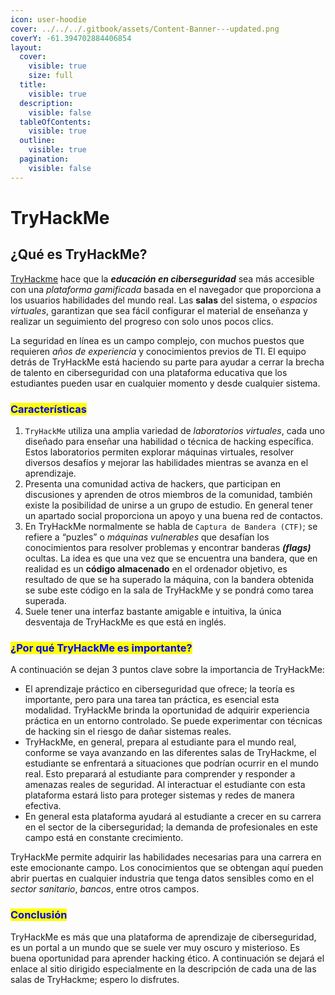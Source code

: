 ```yaml
---
icon: user-hoodie
cover: ../../../.gitbook/assets/Content-Banner---updated.png
coverY: -61.394702884406854
layout:
  cover:
    visible: true
    size: full
  title:
    visible: true
  description:
    visible: false
  tableOfContents:
    visible: true
  outline:
    visible: true
  pagination:
    visible: false
---
```


# TryHackMe

## ¿Qué es TryHackMe? <a href="#que-es-tryhackme" id="que-es-tryhackme"></a>

[TryHackme](https://tryhackme.com/) hace que la _**educación en ciberseguridad**_ sea más accesible con una _plataforma gamificada_ basada en el navegador que proporciona a los usuarios habilidades del mundo real. Las **salas** del sistema, o _espacios virtuales_, garantizan que sea fácil configurar el material de enseñanza y realizar un seguimiento del progreso con solo unos pocos clics.

La seguridad en línea es un campo complejo, con muchos puestos que requieren _años de experiencia_ y conocimientos previos de TI. El equipo detrás de TryHackMe está haciendo su parte para ayudar a cerrar la brecha de talento en ciberseguridad con una plataforma educativa que los estudiantes pueden usar en cualquier momento y desde cualquier sistema.

### <mark style="color:blue;">Características</mark> <a href="#caracteristicas-de-tryhackme" id="caracteristicas-de-tryhackme"></a>

1. `TryHackMe` utiliza una amplia variedad de _laboratorios virtuales_, cada uno diseñado para enseñar una habilidad o técnica de hacking específica. Estos laboratorios permiten explorar máquinas virtuales, resolver diversos desafíos y mejorar las habilidades mientras se avanza en el aprendizaje.
2. Presenta una comunidad activa de hackers, que participan en discusiones y aprenden de otros miembros de la comunidad, también existe la posibilidad de unirse a un grupo de estudio. En general tener un apartado social proporciona un apoyo y una buena red de contactos.
3. En TryHackMe normalmente se habla de `Captura de Bandera (CTF)`; se refiere a “puzles” o _máquinas vulnerables_ que desafían los conocimientos para resolver problemas y encontrar banderas _**(flags)**_ ocultas. La idea es que una vez que se encuentra una bandera, que en realidad es un **código almacenado** en el ordenador objetivo, es resultado de que se ha superado la máquina, con la bandera obtenida se sube este código en la sala de TryHackMe y se pondrá como tarea superada.
4. Suele tener una interfaz bastante amigable e intuitiva, la única desventaja de TryHackMe es que está en inglés.

### <mark style="color:blue;">¿Por qué TryHackMe es importante?</mark> <a href="#por-que-tryhackme-es-importante" id="por-que-tryhackme-es-importante"></a>

A continuación se dejan 3 puntos clave sobre la importancia de TryHackMe:

* El aprendizaje práctico en ciberseguridad que ofrece; la teoría es importante, pero para una tarea tan práctica, es esencial esta modalidad. TryHackMe brinda la oportunidad de adquirir experiencia práctica en un entorno controlado. Se puede experimentar con técnicas de hacking sin el riesgo de dañar sistemas reales.
* TryHackMe, en general, prepara al estudiante para el mundo real, conforme se vaya avanzando en las diferentes salas de TryHackme, el estudiante se enfrentará a situaciones que podrían ocurrir en el mundo real. Esto preparará al estudiante para comprender y responder a amenazas reales de seguridad. Al interactuar el estudiante con esta plataforma estará listo para proteger sistemas y redes de manera efectiva.
* En general esta plataforma ayudará al estudiante a crecer en su carrera en el sector de la ciberseguridad; la demanda de profesionales en este campo está en constante crecimiento.

TryHackMe permite adquirir las habilidades necesarias para una carrera en este emocionante campo. Los conocimientos que se obtengan aquí pueden abrir puertas en cualquier industria que tenga datos sensibles como en el _sector sanitario_, _bancos_, entre otros campos.

### <mark style="color:blue;">Conclusión</mark> <a href="#conclusion" id="conclusion"></a>

TryHackMe es más que una plataforma de aprendizaje de ciberseguridad, es un portal a un mundo que se suele ver muy oscuro y misterioso. Es buena oportunidad para aprender hacking ético. A continuación se dejará el enlace al sitio dirigido especialmente en la descripción de cada una de las salas de TryHackme; espero lo disfrutes.
